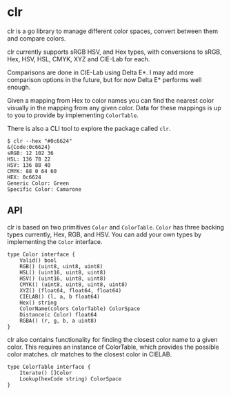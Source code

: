 # clr

clr is a go library to manage different color spaces, convert between them and
compare colors.

clr currently supports sRGB HSV, and Hex types, with conversions to sRGB, Hex, HSV,
HSL, CMYK, XYZ and CIE-Lab for each.

Comparisons are done in CIE-Lab using Delta E*. I may add more comparison
options in the future, but for now Delta E* performs well enough.

Given a mapping from Hex to color names you can find the nearest color visually
in the mapping from any given color. Data for these mappings is up to you to
provide by implementing `ColorTable`.

There is also a CLI tool to explore the package called `clr`.

```
$ clr --hex "#0c6624"
&{Code:0c6624}
sRGB: 12 102 36
HSL: 136 78 22
HSV: 136 88 40
CMYK: 88 0 64 60
HEX: 0c6624
Generic Color: Green
Specific Color: Camarone
```

## API

clr is based on two primitives `Color` and `ColorTable`. `Color` has three
backing types currently, Hex, RGB, and HSV. You can add your own types by
implementing the `Color` interface.


```golang
type Color interface {
	Valid() bool
	RGB() (uint8, uint8, uint8)
	HSL() (uint16, uint8, uint8)
	HSV() (uint16, uint8, uint8)
	CMYK() (uint8, uint8, uint8, uint8)
	XYZ() (float64, float64, float64)
	CIELAB() (l, a, b float64)
	Hex() string
	ColorName(colors ColorTable) ColorSpace
	Distance(c Color) float64
	RGBA() (r, g, b, a uint8)
}
```

clr also contains functionality for finding the closest color name to a given
color. This requires an instance of ColorTable, which provides the possible
color matches. clr matches to the closest color in CIELAB.

```golang
type ColorTable interface {
	Iterate() []Color
	Lookup(hexCode string) ColorSpace
}
```

